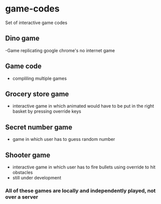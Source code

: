 # game-codes
Set of interactive game codes
## Dino game
-Game replicating google chrome's no internet game
## Game code
- compliling multiple games
## Grocery store game 
- interactive game in which animated would have to be put in the right basket by pressing override keys
## Secret number game
- game in which user has to guess random number
## Shooter game
- interactive game in which user has to fire bullets using override to hit obstacles
- still under development
### All of these games are locally and independently played, not over a server
